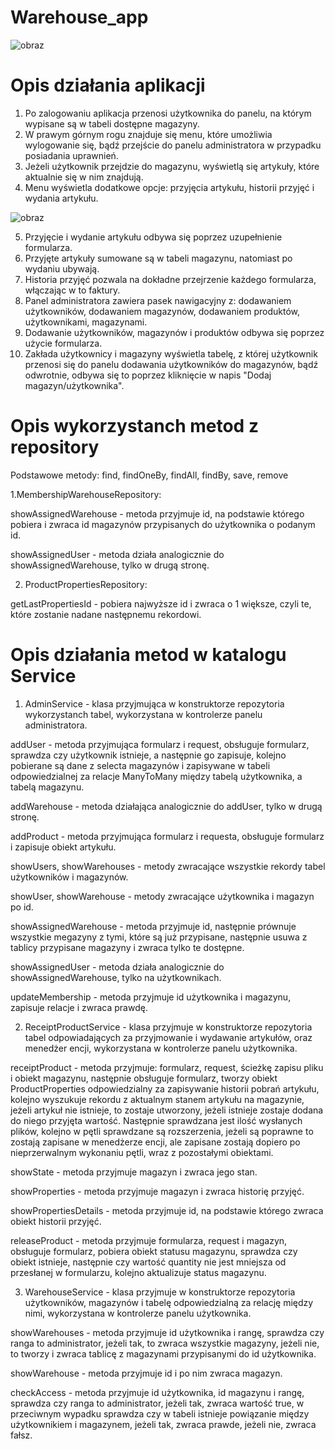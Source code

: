 # Warehouse_app

![obraz](https://user-images.githubusercontent.com/61948821/200008946-61854959-adfa-4c6e-98c9-40caa864a82e.png)

# Opis działania aplikacji

1. Po zalogowaniu aplikacja przenosi użytkownika do panelu, na którym wypisane są w tabeli dostępne magazyny.
2. W prawym górnym rogu znajduje się menu, które umożliwia wylogowanie się, bądź przejście do panelu administratora w przypadku posiadania uprawnień.
3. Jeżeli użytkownik przejdzie do magazynu, wyświetlą się artykuły, które aktualnie się w nim znajdują.
4. Menu wyświetla dodatkowe opcje: przyjęcia artykułu, historii przyjęć i wydania artykułu.

![obraz](https://user-images.githubusercontent.com/61948821/200010636-ba06adaf-4c54-4328-b9fc-224034402b4b.png)

5. Przyjęcie i wydanie artykułu odbywa się poprzez uzupełnienie formularza.
6. Przyjęte artykuły sumowane są w tabeli magazynu, natomiast po wydaniu ubywają.
7. Historia przyjęć pozwala na dokładne przejrzenie każdego formularza, włączając w to faktury.
8. Panel administratora zawiera pasek nawigacyjny z: dodawaniem użytkowników, dodawaniem magazynów, dodawaniem produktów, użytkownikami, magazynami.
9. Dodawanie użytkowników, magazynów i produktów odbywa się poprzez użycie formularza.
10. Zakłada użytkownicy i magazyny wyświetla tabelę, z której użytkownik przenosi się do panelu dodawania użytkowników do magazynów, bądź odwrotnie, odbywa się to poprzez kliknięcie w napis "Dodaj magazyn/użytkownika".

# Opis wykorzystanch metod z repository

Podstawowe metody: find, findOneBy, findAll, findBy, save, remove

1.MembershipWarehouseRepository:

showAssignedWarehouse - metoda przyjmuje id, na podstawie którego pobiera i zwraca id magazynów przypisanych do użytkownika o podanym id.

showAssignedUser - metoda działa analogicznie do showAssignedWarehouse, tylko w drugą stronę.

2. ProductPropertiesRepository:

getLastPropertiesId - pobiera najwyższe id i zwraca o 1 większe, czyli te, które zostanie nadane następnemu rekordowi.

# Opis działania metod w katalogu Service

1. AdminService - klasa przyjmująca w konstruktorze repozytoria wykorzystanch tabel, wykorzystana w kontrolerze panelu administratora.

addUser - metoda przyjmująca formularz i request, obsługuje formularz, sprawdza czy użytkownik istnieje, a następnie go zapisuje, kolejno pobierane są dane z selecta magazynów i zapisywane w tabeli odpowiedzialnej za relacje ManyToMany między tabelą użytkownika, a tabelą magazynu.

addWarehouse - metoda działająca analogicznie do addUser, tylko w drugą stronę.

addProduct - metoda przyjmująca formularz i requesta, obsługuje formularz i zapisuje obiekt artykułu.

showUsers, showWarehouses - metody zwracające wszystkie rekordy tabel użytkowników i magazynów.

showUser, showWarehouse - metody zwracające użytkownika i magazyn po id.

showAssignedWarehouse - metoda przyjmuje id, następnie prównuje wszystkie megazyny z tymi, które są już przypisane, następnie usuwa z tablicy przypisane magazyny i zwraca tylko te dostępne.

showAssignedUser - metoda działa analogicznie do showAssignedWarehouse, tylko na użytkownikach.

updateMembership - metoda przyjmuje id użytkownika i magazynu, zapisuje relacje i zwraca prawdę.

2. ReceiptProductService - klasa przyjmuje w konstruktorze repozytoria tabel odpowiadających za przyjmowanie i wydawanie artykułów, oraz menedżer encji, wykorzystana w kontrolerze panelu użytkownika.

receiptProduct - metoda przyjmuje: formularz, request, ścieżkę zapisu pliku i obiekt magazynu, następnie obsługuje formularz, tworzy obiekt ProductProperties odpowiedzialny za zapisywanie historii pobrań artykułu, kolejno wyszukuje rekordu z aktualnym stanem artykułu na magazynie, jeżeli artykuł nie istnieje, to zostaje utworzony, jeżeli istnieje zostaje dodana do niego przyjęta wartość. Następnie sprawdzana jest ilość wysłanych plików, kolejno w pętli sprawdzane są rozszerzenia, jeżeli są poprawne to zostają zapisane w menedżerze encji, ale zapisane zostają dopiero po nieprzerwalnym wykonaniu pętli, wraz z pozostałymi obiektami.

showState - metoda przyjmuje magazyn i zwraca jego stan.

showProperties - metoda przyjmuje magazyn i zwraca historię przyjęć.

showPropertiesDetails - metoda przyjmuje id, na podstawie którego zwraca obiekt historii przyjęć.

releaseProduct - metoda przyjmuje formularza, request i magazyn, obsługuje formularz, pobiera obiekt statusu magazynu, sprawdza czy obiekt istnieje, następnie czy wartość quantity nie jest mniejsza od przesłanej w formularzu, kolejno aktualizuje status magazynu.

3. WarehouseService - klasa przyjmuje w konstruktorze repozytoria użytkowników, magazynów i tabelę odpowiedzialną za relację między nimi, wykorzystana w kontrolerze panelu użytkownika.

showWarehouses - metoda przyjmuje id użytkownika i rangę, sprawdza czy ranga to administrator, jeżeli tak, to zwraca wszystkie magazyny, jeżeli nie, to tworzy i zwraca tablicę z magazynami przypisanymi do id użytkownika.

showWarehouse - metoda przyjmuje id i po nim zwraca magazyn.

checkAccess - metoda przyjmuje id użytkownika, id magazynu i rangę, sprawdza czy ranga to administrator, jeżeli tak, zwraca wartość true, w przeciwnym wypadku sprawdza czy w tabeli istnieje powiązanie między użytkownikiem i magazynem, jeżeli tak, zwraca prawde, jeżeli nie, zwraca fałsz.
